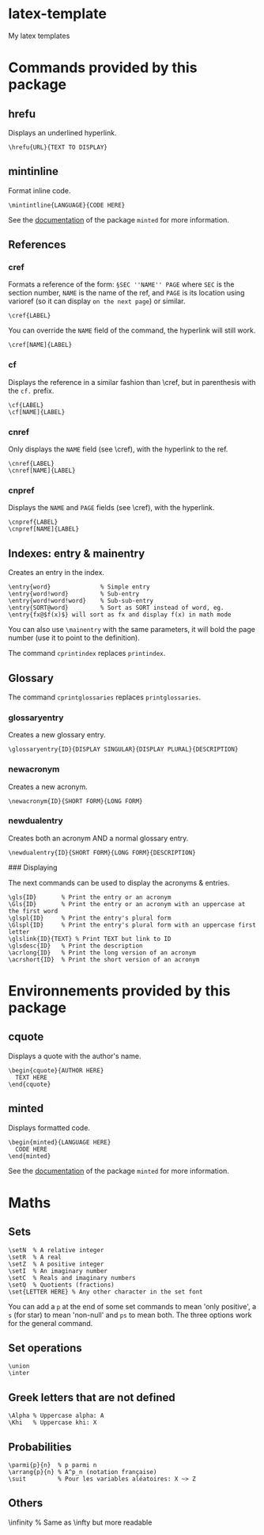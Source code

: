 # latex-template
My latex templates

# Commands provided by this package

## hrefu

Displays an underlined hyperlink.

    \hrefu{URL}{TEXT TO DISPLAY}

## mintinline

Format inline code.

    \mintintline{LANGUAGE}{CODE HERE}

See the [documentation](http://ctan.tetaneutral.net/macros/latex/contrib/minted/minted.pdf) of the package `minted` for more information.

## References

### cref

Formats a reference of the form: `§SEC ''NAME'' PAGE` where `SEC` is the section number, `NAME` is the name of the ref, and `PAGE` is its location using varioref (so it can display `on the next page`) or similar.

    \cref{LABEL}

You can override the `NAME` field of the command, the hyperlink will still work.

    \cref[NAME]{LABEL}

### cf

Displays the reference in a similar fashion than \cref, but in parenthesis with the `cf.` prefix.

    \cf{LABEL}
    \cf[NAME]{LABEL}

### cnref

Only displays the `NAME` field (see \cref), with the hyperlink to the ref.

    \cnref{LABEL}
    \cnref[NAME]{LABEL}

### cnpref

Displays the `NAME` and `PAGE` fields (see \cref), with the hyperlink.

    \cnpref{LABEL}
    \cnpref[NAME]{LABEL}

## Indexes: entry & mainentry

Creates an entry in the index.

    \entry{word}              % Simple entry
    \entry{word!word}         % Sub-entry
    \entry{word!word!word}    % Sub-sub-entry
    \entry{SORT@word}         % Sort as SORT instead of word, eg. \entry{fx@$f(x)$} will sort as fx and display f(x) in math mode

You can also use `\mainentry` with the same parameters, it will bold the page number (use it to point to the definition).

The command `cprintindex` replaces `printindex`.

## Glossary

The command `cprintglossaries` replaces `printglossaries`.

### glossaryentry

Creates a new glossary entry.

    \glossaryentry{ID}{DISPLAY SINGULAR}{DISPLAY PLURAL}{DESCRIPTION}

### newacronym

Creates a new acronym.

    \newacronym{ID}{SHORT FORM}{LONG FORM}

### newdualentry

Creates both an acronym AND a normal glossary entry.

    \newdualentry{ID}{SHORT FORM}{LONG FORM}{DESCRIPTION}

### Displaying

The next commands can be used to display the acronyms & entries.

    \gls{ID}       % Print the entry or an acronym
    \Gls{ID}       % Print the entry or an acronym with an uppercase at the first word
    \glspl{ID}     % Print the entry's plural form
    \Glspl{ID}     % Print the entry's plural form with an uppercase first letter
    \glslink{ID}{TEXT} % Print TEXT but link to ID
    \glsdesc{ID}   % Print the description
    \acrlong{ID}   % Print the long version of an acronym
    \acrshort{ID}  % Print the short version of an acronym

# Environnements provided by this package

## cquote

Displays a quote with the author's name.

    \begin{cquote}{AUTHOR HERE}
      TEXT HERE
    \end{cquote}

## minted

Displays formatted code.

    \begin{minted}{LANGUAGE HERE}
      CODE HERE
    \end{minted}

See the [documentation](http://ctan.tetaneutral.net/macros/latex/contrib/minted/minted.pdf) of the package `minted` for more information.

# Maths

## Sets

    \setN  % A relative integer
    \setR  % A real
    \setZ  % A positive integer
    \setI  % An imaginary number
    \setC  % Reals and imaginary numbers
    \setQ  % Quotients (fractions)
    \set{LETTER HERE} % Any other character in the set font

You can add a `p` at the end of some set commands to mean 'only positive', a `s` (for star) to mean 'non-null' and `ps` to mean both.
The three options work for the general command.

## Set operations

    \union
    \inter

## Greek letters that are not defined

    \Alpha % Uppercase alpha: A
    \Khi   % Uppercase khi: X

## Probabilities

    \parmi{p}{n}  % p parmi n
    \arrang{p}{n} % A^p_n (notation française)
    \suit         % Pour les variables aléatoires: X ~> Z

## Others

   \infinity % Same as \infty but more readable
